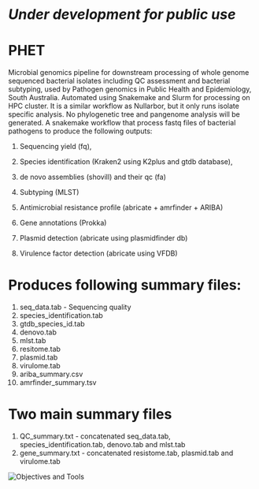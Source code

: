 # *Under development for public use*
# PHET
Microbial genomics pipeline for downstream processing of whole genome sequenced bacterial isolates including QC assessment and bacterial subtyping, used by Pathogen genomics in Public Health and Epidemiology, South Australia. Automated using Snakemake and Slurm for processing on HPC cluster. It is a similar workflow as Nullarbor, but it only runs isolate specific analysis. No phylogenetic tree and pangenome analysis will be generated. 
A snakemake workflow that process fastq files of bacterial pathogens to produce the following outputs:

1) Sequencing yield (fq),

2) Species identification (Kraken2 using K2plus and gtdb database),

3) de novo assemblies (shovill) and their qc (fa)

4) Subtyping (MLST)

5) Antimicrobial resistance profile (abricate + amrfinder + ARIBA)

6) Gene annotations (Prokka)

7) Plasmid detection (abricate using plasmidfinder db)

8) Virulence factor detection (abricate using VFDB)

# Produces following summary files:

1) seq_data.tab - Sequencing quality
2) species_identification.tab
3) gtdb_species_id.tab
4) denovo.tab
5) mlst.tab
6) resitome.tab
7) plasmid.tab
8) virulome.tab
9) ariba_summary.csv
10) amrfinder_summary.tsv

# Two main summary files
1) QC_summary.txt - concatenated seq_data.tab, species_identification.tab, denovo.tab and mlst.tab
2) gene_summary.txt - concatenated resistome.tab, plasmid.tab and virulome.tab

![Objectives and Tools](https://github.com/SAP-PHE-Bioinformatics/PHET/assets/112604261/bc670521-d8fd-4892-9c2c-dece01746f95)


